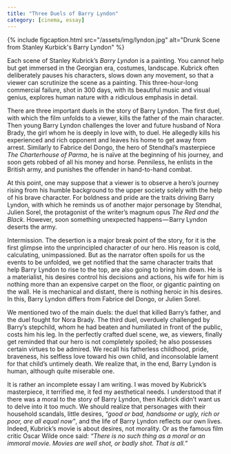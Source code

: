 ```yaml
---
title: "Three Duels of Barry Lyndon"
category: [cinema, essay]
---
```


{% include figcaption.html src="/assets/img/lyndon.jpg" alt="Drunk Scene from Stanley Kurbick's Barry Lyndon" %}

Each scene of Stanley Kubrick’s *Barry Lyndon* is a painting. You cannot help but get immersed in the Georgian era, costumes, landscape. Kubrick often deliberately pauses his characters, slows down any movement, so that a viewer can scrutinize the scene as a painting. This three-hour-long commercial failure, shot in 300 days, with its beautiful music and visual genius, explores human nature with a ridiculous emphasis in detail.

There are three important duels in the story of Barry Lyndon. The first duel, with which the film unfolds to a viewer, kills the father of the main character. Then young Barry Lyndon challenges the lover and future husband of Nora Brady, the girl whom he is deeply in love with, to duel. He allegedly kills his experienced and rich opponent and leaves his home to get away from arrest. Similarly to Fabrice del Dongo, the hero of Stendhal’s masterpiece *The Charterhouse of Parma*, he is naïve at the beginning of his journey, and soon gets robbed of all his money and horse. Penniless, he enlists in the British army, and punishes the offender in hand-to-hand combat.

At this point, one may suppose that a viewer is to observe a hero’s journey rising from his humble background to the upper society solely with the help of his brave character. For boldness and pride are the traits driving Barry Lyndon, with which he reminds us of another major personage by Stendhal, Julien Sorel, the protagonist of the writer’s magnum opus *The Red and the Black*. However, soon something unexpected happens — Barry Lyndon deserts the army.

Intermission. The desertion is a major break point of the story, for it is the first glimpse into the unprincipled character of our hero. His reason is cold, calculating, unimpassioned. But as the narrator often spoils for us the events to be unfolded, we get notified that the same character traits that help Barry Lyndon to rise to the top, are also going to bring him down. He is a materialist, his desires control his decisions and actions, his wife for him is nothing more than an expensive carpet on the floor, or gigantic painting on the wall. He is mechanical and distant, there is nothing heroic in his desires. In this, Barry Lyndon differs from Fabrice del Dongo, or Julien Sorel.

We mentioned two of the main duels: the duel that killed Barry’s father, and the duel fought for Nora Brady. The third duel, overduely challenged by Barry’s stepchild, whom he had beaten and humiliated in front of the public, costs him his leg. In the perfectly crafted duel scene, we, as viewers, finally get reminded that our hero is not completely spoiled; he also possesses certain virtues to be admired. We recall his fatherless childhood, pride, braveness, his selfless love toward his own child, and inconsolable lament for that child’s untimely death. We realize that, in the end, Barry Lyndon is human, although quite miserable one.

It is rather an incomplete essay I am writing. I was moved by Kubrick’s masterpiece, it terrified me, it fed my aesthetical needs. I understood that if there was a moral to the story of Barry Lyndon, then Kubrick didn’t want us to delve into it too much. We should realize that personages with their household scandals, little desires, *“good or bad, handsome or ugly, rich or poor, are all equal now”*, and the life of Barry Lyndon reflects our own lives. Indeed, Kubrick’s movie is about desires, not morality. Or as the famous film critic Oscar Wilde once said: *“There is no such thing as a moral or an immoral movie. Movies are well shot, or badly shot. That is all.”*